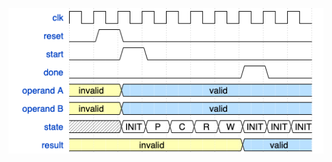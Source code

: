 

![Alt Text](https://github.com/nathanheraief/Efficient-Multiplication/blob/Nathan/src/hw/Omura%20Addition/wave.png)
